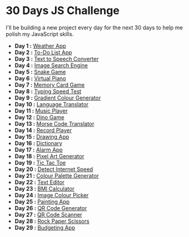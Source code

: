 # 30 Days JS Challenge

I'll be building a new project every day for the next 30 days to help me polish my JavaScript skills.

- **Day 1 :** [Weather App](https://internetmadecoder.github.io/30-Days-JS-Challenge/day%201/)
- **Day 2 :** [To-Do List App](https://internetmadecoder.github.io/30-Days-JS-Challenge/Day%202/)
- **Day 3 :** [Text to Speech Converter](https://internetmadecoder.github.io/30-Days-JS-Challenge/Day%203/)
- **Day 4 :** [Image Search Engine](https://internetmadecoder.github.io/30-Days-JS-Challenge/Day%204/)
- **Day 5 :** [Snake Game](https://internetmadecoder.github.io/30-Days-JS-Challenge/Day%205/)
- **Day 6 :** [Virtual Piano](https://internetmadecoder.github.io/30-Days-JS-Challenge/Day%206/)
- **Day 7 :** [Memory Card Game](https://internetmadecoder.github.io/30-Days-JS-Challenge/Day%207/)
- **Day 8 :** [Typing Speed Test](https://internetmadecoder.github.io/30-Days-JS-Challenge/Day%208/)
- **Day 9 :** [Gradient Colour Generator](https://internetmadecoder.github.io/30-Days-JS-Challenge/Day%209/)
- **Day 10 :** [Language Translator](https://internetmadecoder.github.io/30-Days-JS-Challenge/Day%2010/)
- **Day 11 :** [Music Player](https://internetmadecoder.github.io/30-Days-JS-Challenge/Day%2011/)
- **Day 12 :** [Dino Game](https://internetmadecoder.github.io/30-Days-JS-Challenge/Day%2012/)
- **Day 13 :** [Morse Code Translator](https://internetmadecoder.github.io/30-Days-JS-Challenge/Day%2013/)
- **Day 14 :** [Record Player](https://internetmadecoder.github.io/30-Days-JS-Challenge/Day%2014/)
- **Day 15 :** [Drawing App](https://internetmadecoder.github.io/30-Days-JS-Challenge/Day%2015/)
- **Day 16 :** [Dictionary](https://internetmadecoder.github.io/30-Days-JS-Challenge/Day%2016/)
- **Day 17 :** [Alarm App](https://internetmadecoder.github.io/30-Days-JS-Challenge/Day%2017/)
- **Day 18 :** [Pixel Art Generator](https://internetmadecoder.github.io/30-Days-JS-Challenge/Day%2018/)
- **Day 19 :** [Tic Tac Toe](https://internetmadecoder.github.io/30-Days-JS-Challenge/Day%2019/)
- **Day 20 :** [Detect Internet Speed](https://internetmadecoder.github.io/30-Days-JS-Challenge/Day%2020/)
- **Day 21 :** [Colour Palette Generator](https://internetmadecoder.github.io/30-Days-JS-Challenge/Day%2021/)
- **Day 22 :** [Text Editor](https://internetmadecoder.github.io/30-Days-JS-Challenge/Day%2022/)
- **Day 23 :** [BMI Calculator](https://internetmadecoder.github.io/30-Days-JS-Challenge/Day%2023/)
- **Day 24 :** [Image Colour Picker](https://internetmadecoder.github.io/30-Days-JS-Challenge/Day%2024/)
- **Day 25 :** [Painting App](https://internetmadecoder.github.io/30-Days-JS-Challenge/Day%2025/)
- **Day 26 :** [QR Code Generator](https://internetmadecoder.github.io/30-Days-JS-Challenge/Day%2026/)
- **Day 27 :** [QR Code Scanner](https://internetmadecoder.github.io/30-Days-JS-Challenge/Day%2027/)
- **Day 28 :** [Rock Paper Scissors](https://internetmadecoder.github.io/30-Days-JS-Challenge/Day%2028/)
- **Day 29 :** [Budgeting App](https://internetmadecoder.github.io/30-Days-JS-Challenge/Day%2029/)